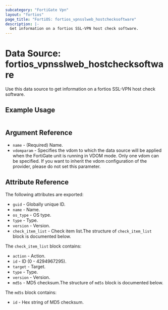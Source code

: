 ```yaml
---
subcategory: "FortiGate Vpn"
layout: "fortios"
page_title: "FortiOS: fortios_vpnsslweb_hostchecksoftware"
description: |-
  Get information on a fortios SSL-VPN host check software.
---
```


# Data Source: fortios_vpnsslweb_hostchecksoftware
Use this data source to get information on a fortios SSL-VPN host check software.


## Example Usage

```hcl

```

## Argument Reference

* `name` - (Required) Name.
* `vdomparam` - Specifies the vdom to which the data source will be applied when the FortiGate unit is running in VDOM mode. Only one vdom can be specified. If you want to inherit the vdom configuration of the provider, please do not set this parameter.

## Attribute Reference

The following attributes are exported:

* `guid` - Globally unique ID.
* `name` - Name.
* `os_type` - OS type.
* `type` - Type.
* `version` - Version.
* `check_item_list` - Check item list.The structure of `check_item_list` block is documented below.

The `check_item_list` block contains:

* `action` - Action.
* `id` - ID (0 - 4294967295).
* `target` - Target.
* `type` - Type.
* `version` - Version.
* `md5s` - MD5 checksum.The structure of `md5s` block is documented below.

The `md5s` block contains:

* `id` - Hex string of MD5 checksum.
